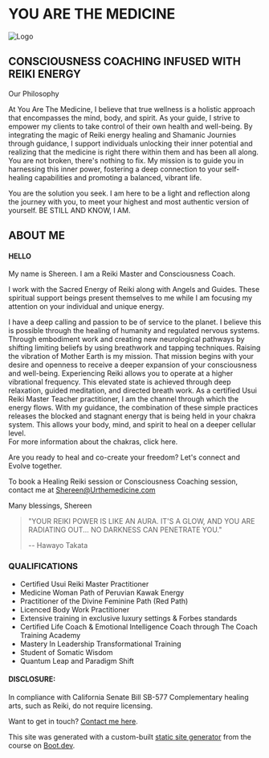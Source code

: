 # YOU ARE THE MEDICINE

![Logo](/images/logo.png)

## CONSCIOUSNESS COACHING INFUSED WITH REIKI ENERGY

Our Philosophy

At You Are The Medicine, I believe that true wellness is a holistic approach that encompasses the mind, body, and spirit. As your guide, I strive to empower my clients to take control of their own health and well-being. By integrating the magic of Reiki energy healing and Shamanic Journies through guidance, I support individuals unlocking their inner potential and realizing that the medicine is right there within them and has been all along. You are not broken, there's nothing to fix. My mission is to guide you in harnessing this inner power, fostering a deep connection to your self-healing capabilities and promoting a balanced, vibrant life.


You are the solution you seek. I am here to be a light and reflection along the journey with you, to meet your highest and most authentic version of yourself. BE STILL AND KNOW, I AM. 

## ABOUT ME

#### HELLO

My name is Shereen. 
I am a Reiki Master and Consciousness Coach.

I work with the Sacred Energy of Reiki along with Angels and Guides. These spiritual support beings present themselves to me while I am focusing my attention on your individual and unique energy.  

I have a deep calling and passion to be of service to the planet. I believe this is possible through the healing of humanity and regulated nervous systems. Through embodiment work and creating new neurological pathways by shifting limiting beliefs by using breathwork and tapping techniques. Raising the vibration of Mother Earth is my mission. That mission begins with your desire and openness to receive a deeper expansion of your consciousness and well-being. 
Experiencing Reiki allows you to operate at a higher vibrational frequency. This elevated state is achieved through deep relaxation, guided meditation, and directed breath work. As a certified Usui Reiki Master Teacher practitioner, I am the channel through which the energy flows. With my guidance, the combination of these simple practices releases the blocked and stagnant energy that is being held in your chakra system. This allows your body, mind, and spirit to heal on a deeper cellular level.  
For more information about the chakras, click here.  

Are you ready to heal and co-create your freedom?
Let's connect and Evolve together. 

To book a Healing Reiki session or Consciousness Coaching session, contact me at [Shereen@Urthemedicine.com](Shereen@Urthemedicine.com)

Many blessings, 
Shereen

> "YOUR REIKI POWER IS LIKE AN AURA. IT'S A GLOW, AND YOU ARE RADIATING OUT... NO DARKNESS CAN PENETRATE YOU."
>
> -- Hawayo Takata

### QUALIFICATIONS

- Certified Usui Reiki Master Practitioner
- Medicine Woman Path of Peruvian Kawak Energy
- Practitioner of the Divine Feminine Path (Red Path) 
- Licenced Body Work Practitioner
- Extensive training in exclusive luxury settings & Forbes standards 
- Certified Life Coach & Emotional Intelligence Coach through The Coach Training Academy 
- Mastery In Leadership Transformational Training     
- Student of Somatic Wisdom 
- Quantum Leap and Paradigm Shift  


#### DISCLOSURE:

 In compliance with California Senate Bill SB-577
Complementary healing arts, such as Reiki, do not require licensing.


Want to get in touch? [Contact me here](/contact).

This site was generated with a custom-built [static site generator](https://www.boot.dev/courses/build-static-site-generator-python) from the course on [Boot.dev](https://www.boot.dev).
